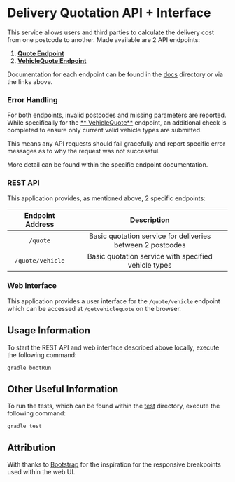 # Delivery Quotation API + Interface

This service allows users and third parties to calculate the delivery cost from one postcode to another. Made available
are 2 API endpoints:

1. [**Quote Endpoint**](docs/QuoteEndpoint.md)
2. [**VehicleQuote Endpoint**](docs/VehicleQuoteEndpoint.md)

Documentation for each endpoint can be found in the [docs](docs) directory or via the links above.

### Error Handling

For both endpoints, invalid postcodes and missing parameters are reported. While specifically for the [**
VehicleQuote**](docs/VehicleQuoteEndpoint.md) endpoint, an additional check is completed to ensure only current valid
vehicle types are submitted.

This means any API requests should fail gracefully and report specific error messages as to why the request was not
successful.

More detail can be found within the specific endpoint documentation.

### REST API

This application provides, as mentioned above, 2 specific endpoints:

|Endpoint Address  |Description                                                 |
|:----------------:|:----------------------------------------------------------:|
|`/quote`          |Basic quotation service for deliveries between 2 postcodes  |
|`/quote/vehicle`  |Basic quotation service with specified vehicle types        |

### Web Interface

This application provides a user interface for the `/quote/vehicle` endpoint which can be accessed at `/getvehiclequote`
on the browser.

## Usage Information

To start the REST API and web interface described above locally, execute the following command:

```
gradle bootRun
```

## Other Useful Information

To run the tests, which can be found within the [test](src/test) directory, execute the following command:

```
gradle test
```

## Attribution

With thanks to [Bootstrap](https://getbootstrap.com/docs/4.1/layout/overview/) for the inspiration for the responsive
breakpoints used within the web UI.